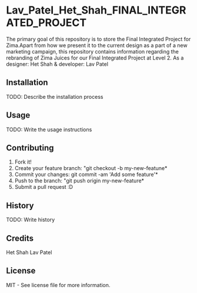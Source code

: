 # Lav_Patel_Het_Shah_FINAL_INTEGRATED_PROJECT

The primary goal of this repository is to store the Final Integrated Project for Zima.Apart from how we present it to the current design as a part of a new marketing campaign, this repository contains information regarding the rebranding of Zima Juices for our Final Integrated Project at Level 2. 
As a designer: Het Shah &
developer: Lav Patel

## Installation

TODO: Describe the installation process

## Usage

TODO: Write the usage instructions

## Contributing

1. Fork it!
2. Create your feature branch: "git checkout -b my-new-featune*
3. Commit your changes: git commit -am 'Add some feature'*
4. Push to the branch: "git push origin my-new-feature*
5. Submit a pull request :D

## History
TODO: Write history

## Credits
Het Shah  Lav Patel

## License
MIT - See license file for more information.
